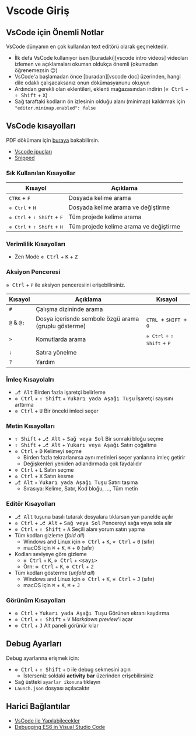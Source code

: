 # Vscode Giriş 

## VsCode için Önemli Notlar

VsCode dünyanın en çok kullanılan text editörü olarak geçmektedir.

- İlk defa VsCode kullanıyor isen [buradaki][vscode intro videos] videoları izlemen ve açıklamaları okuman oldukça önemli (okumadan öğrenemezsin 😔)
- VsCode'a başlamadan önce [buradan][vscode doc] üzerinden, hangi dile odaklı çalışacaksanız onun dökümasyanunu okuyun
- Ardından gerekli olan eklentileri, eklenti mağazasından indirin (<kbd>✲ Ctrl</kbd> + <kbd>⇧ Shift</kbd> + <kbd>X</kbd>)
- Sağ taraftaki kodların ön izlesinin olduğu alanı (minimap) kaldırmak için `"editor.minimap.enabled": false`

## VsCode kısayolları

PDF dökümanı için [buraya](..%5C..%5Cpdfs%5CVisual%20Studio%20Code%20Shortcuts.pdf) bakabilirsin.

- [Vscode ipuçları](https://code.visualstudio.com/docs/getstarted/tips-and-tricks#_files-and-folders)
- [Snipped](https://code.visualstudio.com/docs/getstarted/tips-and-tricks#_snippets)

### Sık Kullanılan Kısayollar

| Kısayol                                               | Açıklama                               |
| ----------------------------------------------------- | -------------------------------------- |
| <kbd>CTRK</kbd> + <kbd>F</kbd>                        | Dosyada kelime arama                   |
| <kbd>✲ Ctrl</kbd> + <kbd>H</kbd>                      | Dosyada kelime arama ve değiştirme     |
| <kbd>✲ Ctrl</kbd> + <kbd>⇧ Shift</kbd> + <kbd>F</kbd> | Tüm projede kelime arama               |
| <kbd>✲ Ctrl</kbd> + <kbd>⇧ Shift</kbd> + <kbd>H</kbd> | Tüm projede kelime arama ve değiştirme |

### Verimlilik Kısayolları

- Zen Mode <kbd>✲ Ctrl</kbd> + <kbd>K</kbd> + <kbd>Z</kbd>

### Aksiyon Penceresi

<kbd>✲ Ctrl</kbd> + `P` ile aksiyon penceresiini erişebilirsiniz.

| Kısayol    | Açıklama                                             | Kısayol                                                 |
| ---------- | ---------------------------------------------------- | ------------------------------------------------------- |
| `#`        | Çalışma dizininde arama                              |
| `@` & `@:` | Dosya içerisnde sembole özgü arama (gruplu gösterme) | <kbd> CTRL </kbd> + <kbd> SHIFT </kbd> + <kbd> O </kbd> |
| `>`        | Komutlarda arama                                     | <kbd>✲ Ctrl</kbd> + <kbd>⇧ Shift</kbd> + <kbd>P</kbd>   |
| `:`        | Satıra yönelme                                       |
| `?`        | Yardım                                               |

### İmleç Kısayolalrı

- <kbd>⎇ Alt</kbd> Birden fazla işaretçi belirleme
- <kbd>✲ Ctrl</kbd> + <kbd>⇧ Shift</kbd> + <kbd>Yukarı yada Aşağı Tuşu</kbd> İşaretçi sayısını arttırma
- <kbd>✲ Ctrl</kbd> + <kbd>U</kbd> Bir önceki imleci seçer

### Metin Kısayolları

- <kbd>⇧ Shift</kbd> + <kbd>⎇ Alt</kbd> + <kbd>Sağ veya Sol</kbd> Bir sonraki bloğu seçme
- <kbd>⇧ Shift</kbd> + <kbd>⎇ Alt</kbd> + <kbd>Yukarı veya Aşağı</kbd> Satırı çoğaltma
- <kbd>✲ Ctrl</kbd> + <kbd>D</kbd> Kelimeyi seçme
  - Birden fazla tekrarlanırsa aynı metinleri seçer yanlarına imleç getirir
  - Değişkenleri yeniden adlandırmada çok faydalıdır
- <kbd>✲ Ctrl</kbd> + <kbd>L</kbd> Satırı seçme
- <kbd>✲ Ctrl</kbd> + <kbd>X</kbd> Satırı kesme
- <kbd>⎇ Alt</kbd> + <kbd>Yukarı yada Aşağı Tuşu</kbd> Satırı taşıma
  - Sırasıya: Kelime, Satır, Kod bloğu, ..., Tüm metin

### Editör Kısayolları

- <kbd>⎇ Alt</kbd> tuşuna basılı tutarak dosyalara tıklarsan yan panelde açılır
- <kbd>✲ Ctrl</kbd> + <kbd>⎇ Alt</kbd> + <kbd>Sağ veya Sol</kbd> Pencereyi sağa veya sola alır
- <kbd>✲ Ctrl</kbd> + <kbd>⇧ Shift</kbd> + <kbd>A</kbd> Seçili alanı yorum satırı yapma
- Tüm kodları gizleme (_fold all_)
  - Windows and Linux için <kbd>✲ Ctrl</kbd> + <kbd>K</kbd>, <kbd>✲ Ctrl</kbd> + <kbd>0</kbd> (sıfır)
  - macOS için <kbd>⌘</kbd> + <kbd>K</kbd>, <kbd>⌘</kbd> + <kbd>0</kbd> (sıfır)
- Kodları seviyeye göre gizleme
  - <kbd>✲ Ctrl</kbd> + <kbd>K</kbd>, <kbd>✲ Ctrl</kbd> + <kbd><sayı></kbd>
  - Örn: <kbd>✲ Ctrl</kbd> + <kbd>K</kbd>, <kbd>✲ Ctrl</kbd> + <kbd>2</kbd>
- Tüm kodları gösterme (_unfold all_)
  - Windows and Linux için <kbd>✲ Ctrl</kbd> + <kbd>K</kbd>, <kbd>✲ Ctrl</kbd> + <kbd>J</kbd> (sıfır)
  - macOS için <kbd>⌘</kbd> + <kbd>K</kbd>, <kbd>⌘</kbd> + <kbd>J</kbd>

### Görünüm Kısayolları

- <kbd>✲ Ctrl</kbd> + <kbd>Yukarı yada Aşağı Tuşu</kbd> Görünen ekranı kaydırma
- <kbd>✲ Ctrl</kbd> + <kbd>⇧ Shift</kbd> + <kbd>V</kbd> _Markdown preview_'i açar
- <kbd>✲ Ctrl</kbd> + <kbd>J</kbd> Alt paneli görünür kılar

## Debug Ayarları

Debug ayarlarına erişmek için:

- <kbd>✲ Ctrl</kbd> + <kbd>⇧ Shift</kbd> + `D` ile debug sekmesini açın
  - İsterseniz soldaki **activity bar** üzerinden erişebilirsiniz
- Sağ üstteki `ayarlar ikonuna` tıklayın
- `Launch.json` dosyası açılacaktır

## Harici Bağlantılar

- [VsCode ile Yapılabilecekler](https://vscodecandothat.com/)
- [Debugging ES6 in Visual Studio Code](https://medium.com/@drcallaway/debugging-es6-in-visual-studio-code-4444db797954)
